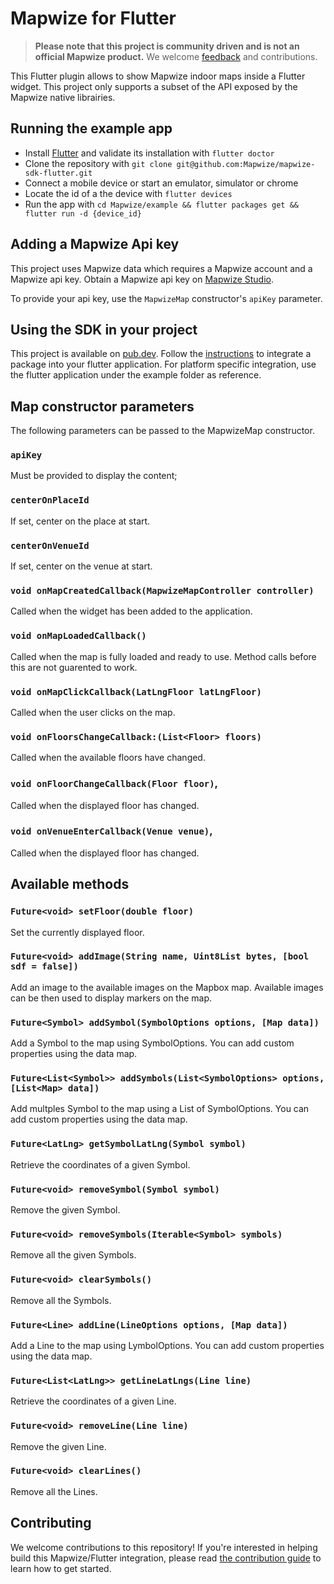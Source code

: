 # Mapwize for Flutter

> **Please note that this project is community driven and is not an official Mapwize product.** We welcome [feedback](https://github.com/Mapwize/mapwize-sdk-flutter/issues) and contributions.

This Flutter plugin allows to show Mapwize indoor maps inside a Flutter widget. This project only supports a subset of the API exposed by the Mapwize native librairies.

## Running the example app

- Install [Flutter](https://flutter.io/get-started/) and validate its installation with `flutter doctor`
- Clone the repository with `git clone git@github.com:Mapwize/mapwize-sdk-flutter.git`
- Connect a mobile device or start an emulator, simulator or chrome
- Locate the id of a the device with `flutter devices`
- Run the app with `cd Mapwize/example && flutter packages get && flutter run -d {device_id}`

## Adding a Mapwize Api key

This project uses Mapwize data which requires a Mapwize account and a Mapwize api key. Obtain a Mapwize api key on [Mapwize Studio](https://studio.mapwize.io/).

To provide your api key, use the  `MapwizeMap` constructor's `apiKey` parameter.

## Using the SDK in your project

This project is available on [pub.dev](https://pub.dev/packages/mapwize_sdk). Follow the [instructions](https://flutter.dev/docs/development/packages-and-plugins/using-packages#adding-a-package-dependency-to-an-app) to integrate a package into your flutter application. For platform specific integration, use the flutter application under the example folder as reference.

## Map constructor parameters

The following parameters can be passed to the MapwizeMap constructor.

### `apiKey`

Must be provided to display the content;

### `centerOnPlaceId`

If set, center on the place at start.

### `centerOnVenueId`

If set, center on the venue at start.

### `void onMapCreatedCallback(MapwizeMapController controller)`

Called when the widget has been added to the application.

### `void onMapLoadedCallback()`

Called when the map is fully loaded and ready to use. Method calls before this are not guarented to work.

### `void onMapClickCallback(LatLngFloor latLngFloor)`

Called when the user clicks on the map.

### `void onFloorsChangeCallback:(List<Floor> floors)`

Called when the available floors have changed.

### `void onFloorChangeCallback(Floor floor)`,

Called when the displayed floor has changed.

### `void onVenueEnterCallback(Venue venue)`,

Called when the displayed floor has changed.

## Available methods

### `Future<void> setFloor(double floor)`

Set the currently displayed floor.

### `Future<void> addImage(String name, Uint8List bytes, [bool sdf = false])`

Add an image to the available images on the Mapbox map. Available images can be then used to display markers on the map.

### `Future<Symbol> addSymbol(SymbolOptions options, [Map data])`

Add a Symbol to the map using SymbolOptions. You can add custom properties using the data map.

### `Future<List<Symbol>> addSymbols(List<SymbolOptions> options, [List<Map> data])`

Add multples Symbol to the map using a List of SymbolOptions. You can add custom properties using the data map.

### `Future<LatLng> getSymbolLatLng(Symbol symbol)`

Retrieve the coordinates of a given Symbol.

### `Future<void> removeSymbol(Symbol symbol)`

Remove the given Symbol.

### `Future<void> removeSymbols(Iterable<Symbol> symbols)`

Remove all the given Symbols.

### `Future<void> clearSymbols()`

Remove all the Symbols.

### `Future<Line> addLine(LineOptions options, [Map data])`

Add a Line to the map using LymbolOptions. You can add custom properties using the data map.

### `Future<List<LatLng>> getLineLatLngs(Line line)`

Retrieve the coordinates of a given Line.

### `Future<void> removeLine(Line line)`

Remove the given Line.

### `Future<void> clearLines()`

Remove all the Lines.

## Contributing

We welcome contributions to this repository! If you're interested in helping build this Mapwize/Flutter integration, please read [the contribution guide](https://github.com/tobrun/mapwize-sdk-flutter/blob/master/CONTRIBUTING.md) to learn how to get started.
